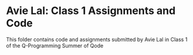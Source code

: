 # Avie Lal: Class 1 Assignments and Code
This folder contains code and assignments submitted by Avie Lal in Class 1 of the Q-Programming Summer of Qode